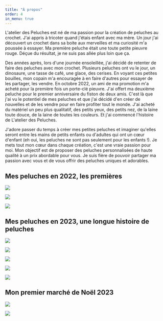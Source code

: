 ```yaml
---
title: "À propos"
order: 4
in_menu: true
---
```

L'atelier des Peluches est né de ma passion pour la création de peluches au crochet. J'ai appris à tricoter quand j'étais enfant avec ma mère. Un jour j'ai découvert un crochet dans sa boite aux merveilles et ma curiosité m'a poussée à essayer. Ma première peluche était une toute petite pieuvre rouge. Déçue du résultat, je ne suis pas allée plus loin que ça.                                                         

Des années après, lors d'une journée ensoleillée, j'ai décidé de retenter de faire des peluches avec mon crochet. Plusieurs peluches ont vu le jour, un dinosaure, une tasse de café, une glace, des cerises. En voyant ces petites bouilles, mon copain m'a encouragée à en faire d'autres pour essayer de les partager, les vendre. En octobre 2022, un ami de ma promotion m'a acheté pour la première fois un porte-clé pieuvre. J'ai offert ma deuxième peluche pour le premier anniversaire du fiston de deux amis. C'est là que j'ai vu le potentiel de mes peluches et que j'ai décidé d'en créer de nouvelles et de les vendre pour en faire profiter tout le monde.                                                                                                           J'ai acheté du matériel un peu plus qualitatif, des petits yeux, des petits nez, de la laine toute douce, de la laine de toutes les couleurs. Et j'ai commencé l'histoire de L'atelier des Peluches. 

J'adore passer du temps à créer mes petites peluches et imaginer qu'elles seront entre les mains de petits enfants ou d'adultes qui ont un cœur d'enfant (eh oui, les peluches ne sont pas seulement pour les enfants !). Je mets tout mon cœur dans chaque création, c'est une vraie passion pour moi.         Mon objectif est de proposer des peluches personnalisées de haute qualité à un prix abordable pour vous. Je suis fière de pouvoir partager ma passion avec vous et de vous offrir des peluches uniques et adorables.

## Mes peluches en 2022, les premières

![](https://files.saty.re/peluches/apropos/2022-01.jpg)

![](https://files.saty.re/peluches/apropos/2022-02.jpg)

![](https://files.saty.re/peluches/apropos/2022-03.jpg)

## Mes peluches en 2023, une longue histoire de peluches

![](https://files.saty.re/peluches/apropos/2023-01.jpg)

![](https://files.saty.re/peluches/apropos/2023-02.jpg)

![](https://files.saty.re/peluches/apropos/2023-03.jpg)

![](https://files.saty.re/peluches/apropos/2023-04.jpg)

![](https://files.saty.re/peluches/apropos/2023-05.jpg)

## Mon premier marché de Noël 2023

![](https://files.saty.re/peluches/apropos/marche1.jpg)

![](https://files.saty.re/peluches/apropos/marche2.jpg) 